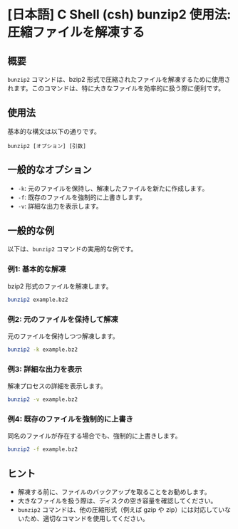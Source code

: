 # [日本語] C Shell (csh) bunzip2 使用法: 圧縮ファイルを解凍する

## 概要
`bunzip2` コマンドは、bzip2 形式で圧縮されたファイルを解凍するために使用されます。このコマンドは、特に大きなファイルを効率的に扱う際に便利です。

## 使用法
基本的な構文は以下の通りです。

```
bunzip2 [オプション] [引数]
```

## 一般的なオプション
- `-k`: 元のファイルを保持し、解凍したファイルを新たに作成します。
- `-f`: 既存のファイルを強制的に上書きします。
- `-v`: 詳細な出力を表示します。

## 一般的な例
以下は、`bunzip2` コマンドの実用的な例です。

### 例1: 基本的な解凍
bzip2 形式のファイルを解凍します。
```bash
bunzip2 example.bz2
```

### 例2: 元のファイルを保持して解凍
元のファイルを保持しつつ解凍します。
```bash
bunzip2 -k example.bz2
```

### 例3: 詳細な出力を表示
解凍プロセスの詳細を表示します。
```bash
bunzip2 -v example.bz2
```

### 例4: 既存のファイルを強制的に上書き
同名のファイルが存在する場合でも、強制的に上書きします。
```bash
bunzip2 -f example.bz2
```

## ヒント
- 解凍する前に、ファイルのバックアップを取ることをお勧めします。
- 大きなファイルを扱う際は、ディスクの空き容量を確認してください。
- `bunzip2` コマンドは、他の圧縮形式（例えば gzip や zip）には対応していないため、適切なコマンドを使用してください。